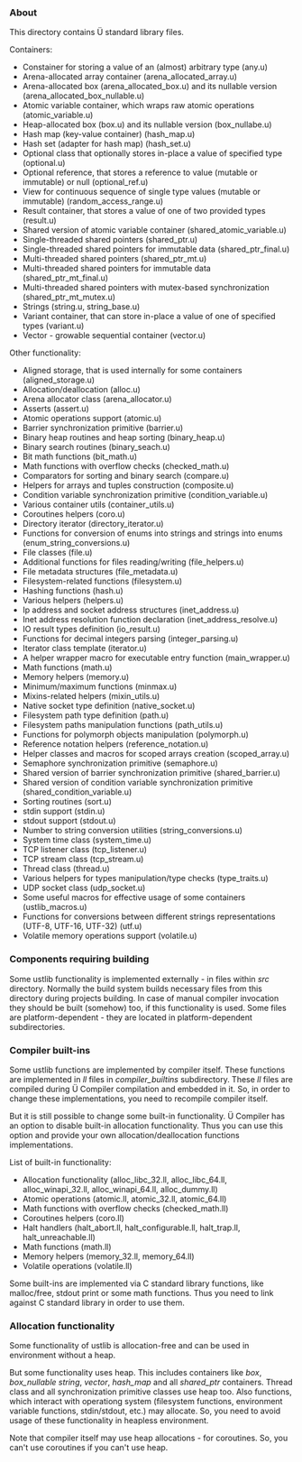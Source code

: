 ### About

This directory contains Ü standard library files.

Containers:

* Constainer for storing a value of an (almost) arbitrary type (any.u)
* Arena-allocated array container (arena_allocated_array.u)
* Arena-allocated box (arena_allocated_box.u) and its nullable version (arena_allocated_box_nullable.u)
* Atomic variable container, which wraps raw atomic operations (atomic_variable.u)
* Heap-allocated box (box.u) and its nullable version (box_nullabe.u)
* Hash map (key-value container) (hash_map.u)
* Hash set (adapter for hash map) (hash_set.u)
* Optional class that optionally stores in-place a value of specified type (optional.u)
* Optional reference, that stores a reference to value (mutable or immutable) or null (optional_ref.u)
* View for continuous sequence of single type values (mutable or immutable) (random_access_range.u)
* Result container, that stores a value of one of two provided types (result.u)
* Shared version of atomic variable container (shared_atomic_variable.u)
* Single-threaded shared pointers (shared_ptr.u)
* Single-threaded shared pointers for immutable data (shared_ptr_final.u)
* Multi-threaded shared pointers (shared_ptr_mt.u)
* Multi-threaded shared pointers for immutable data (shared_ptr_mt_final.u)
* Multi-threaded shared pointers with mutex-based synchronization (shared_ptr_mt_mutex.u)
* Strings (string.u, string_base.u)
* Variant container, that can store in-place a value of one of specified types (variant.u)
* Vector - growable sequential container (vector.u)

Other functionality:

* Aligned storage, that is used internally for some containers (aligned_storage.u)
* Allocation/deallocation (alloc.u)
* Arena allocator class (arena_allocator.u)
* Asserts (assert.u)
* Atomic operations support (atomic.u)
* Barrier synchronization primitive (barrier.u)
* Binary heap routines and heap sorting (binary_heap.u)
* Binary search routines (binary_seach.u)
* Bit math functions (bit_math.u)
* Math functions with overflow checks (checked_math.u)
* Comparators for sorting and binary search (compare.u)
* Helpers for arrays and tuples construction (composite.u)
* Condition variable synchronization primitive (condition_variable.u)
* Various container utils (container_utils.u)
* Coroutines helpers (coro.u)
* Directory iterator (directory_iterator.u)
* Functions for conversion of enums into strings and strings into enums (enum_string_conversions.u)
* File classes (file.u)
* Additional functions for files reading/writing (file_helpers.u)
* File metadata structures (file_metadata.u)
* Filesystem-related functions (filesystem.u)
* Hashing functions (hash.u)
* Various helpers (helpers.u)
* Ip address and socket address structures (inet_address.u)
* Inet address resolution function declaration (inet_address_resolve.u)
* IO result types definition (io_result.u)
* Functions for decimal integers parsing (integer_parsing.u)
* Iterator class template (iterator.u)
* A helper wrapper macro for executable entry function (main_wrapper.u)
* Math functions (math.u)
* Memory helpers (memory.u)
* Minimum/maximum functions (minmax.u)
* Mixins-related helpers (mixin_utils.u)
* Native socket type definition (native_socket.u)
* Filesystem path type definition (path.u)
* Filesystem paths manipulation functions (path_utils.u)
* Functions for polymorph objects manipulation (polymorph.u)
* Reference notation helpers (reference_notation.u)
* Helper classes and macros for scoped arrays creation (scoped_array.u)
* Semaphore synchronization primitive (semaphore.u)
* Shared version of barrier synchronization primitive (shared_barrier.u)
* Shared version of condition variable synchronization primitive (shared_condition_variable.u)
* Sorting routines (sort.u)
* stdin support (stdin.u)
* stdout support (stdout.u)
* Number to string conversion utilities (string_conversions.u)
* System time class (system_time.u)
* TCP listener class (tcp_listener.u)
* TCP stream class (tcp_stream.u)
* Thread class (thread.u)
* Various helpers for types manipulation/type checks (type_traits.u)
* UDP socket class (udp_socket.u)
* Some useful macros for effective usage of some containers (ustlib_macros.u)
* Functions for conversions between different strings representations (UTF-8, UTF-16, UTF-32) (utf.u)
* Volatile memory operations support (volatile.u)


### Components requiring building

Some ustlib functionality is implemented externally - in files within *src* directory.
Normally the build system builds necessary files from this directory during projects building.
In case of manual compiler invocation they should be built (somehow) too, if this functionality is used.
Some files are platform-dependent - they are located in platform-dependent subdirectories.


### Compiler built-ins

Some ustlib functions are implemented by compiler itself.
These functions are implemented in *ll* files in *compiler_builtins* subdirectory.
These *ll* files are compiled during Ü Compiler compilation and embedded in it.
So, in order to change these implementations, you need to recompile compiler itself.

But it is still possible to change some built-in functionality.
Ü Compiler has an option to disable built-in allocation functionality.
Thus you can use this option and provide your own allocation/deallocation functions implementations.

List of built-in functionality:

* Allocation functionality (alloc_libc_32.ll, alloc_libc_64.ll, alloc_winapi_32.ll, alloc_winapi_64.ll, alloc_dummy.ll)
* Atomic operations (atomic.ll, atomic_32.ll, atomic_64.ll)
* Math functions with overflow checks (checked_math.ll)
* Coroutines helpers (coro.ll)
* Halt handlers (halt_abort.ll, halt_configurable.ll, halt_trap.ll, halt_unreachable.ll)
* Math functions (math.ll)
* Memory helpers (memory_32.ll, memory_64.ll)
* Volatile operations (volatile.ll)

Some built-ins are implemented via C standard library functions, like malloc/free, stdout print or some math functions.
Thus you need to link against C standard library in order to use them.


### Allocation functionality

Some functionality of ustlib is allocation-free and can be used in environment without a heap.

But some functionality uses heap.
This includes containers like *box*, *box_nullable* *string*, *vector*, *hash_map* and all *shared_ptr* containers.
Thread class and all synchronization primitive classes use heap too.
Also functions, which interact with operationg system (filesystem functions, environment variable functions, stdin/stdout, etc.) may allocate.
So, you need to avoid usage of these functionality in heapless environment.

Note that compiler itself may use heap allocations - for coroutines.
So, you can't use coroutines if you can't use heap.
